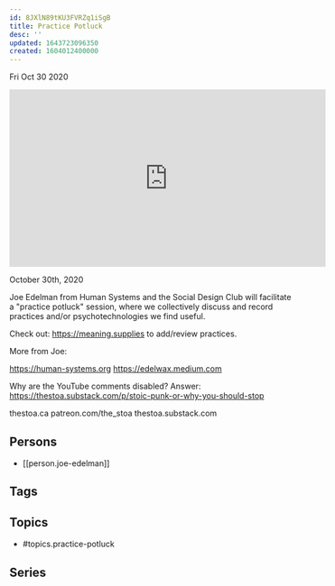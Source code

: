 ```yaml
---
id: 8JXlN89tKU3FVRZq1iSgB
title: Practice Potluck
desc: ''
updated: 1643723096350
created: 1604012400000
---
```





Fri Oct 30 2020

<iframe width="560" height="315" src="https://www.youtube.com/embed/Nk6uCO-xnTE" title="Practice Potluck w/ Joe Edelman" frameborder="0" allow="accelerometer; autoplay; clipboard-write; encrypted-media; gyroscope; picture-in-picture" allowfullscreen ></iframe>

October 30th, 2020

Joe Edelman from Human Systems and the Social Design Club will facilitate a "practice potluck" session, where we collectively discuss and record practices and/or psychotechnologies we find useful.

Check out: https://meaning.supplies to add/review practices. 

More from Joe: 

https://human-systems.org
https://edelwax.medium.com

Why are the YouTube comments disabled? Answer: https://thestoa.substack.com/p/stoic-punk-or-why-you-should-stop

thestoa.ca
patreon.com/the_stoa
thestoa.substack.com

## Persons

- [[person.joe-edelman]]

## Tags



## Topics

- #topics.practice-potluck

## Series



